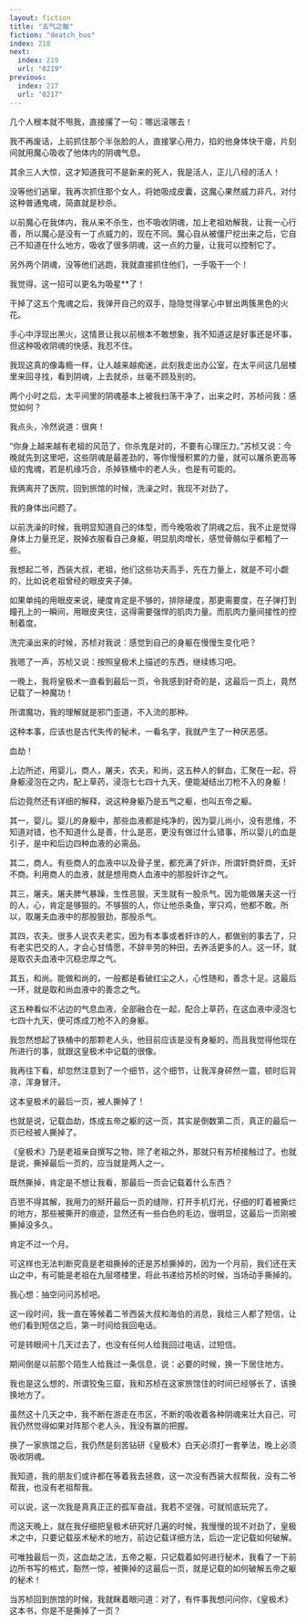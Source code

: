 ```yaml
---
layout: fiction
title: "五气之躯"
fiction: "deatch_bus"
index: 218
next:
  index: 219
  url: "0219"
previous:
  index: 217
  url: "0217"
---
```

几个人根本就不甩我，直接撂了一句：哪远滚哪去！

我不再废话，上前抓住那个半张脸的人，直接掌心用力，掐的他身体快干瘪，片刻间就用魔心吸收了他体内的阴魂气息。

其余三人大惊，这才知道我可不是新来的死人，我是活人，正儿八经的活人！

没等他们逃窜，我再次抓住那个女人，将她吸成皮囊，这魔心果然威力非凡，对付这种普通鬼魂，简直就是秒杀。

以前魔心在我体内，我从来不杀生，也不吸收阴魂，加上老祖劝解我，让我一心行善，所以魔心是没有一丁点威力的，现在不同。魔心自从被僵尸挖出来之后，它自己不知道在什么地方，吸收了很多阴魂，这一点的力量，让我可以控制它了。

另外两个阴魂，没等他们逃跑，我就直接抓住他们，一手吸干一个！

我觉得，这一招可以更名为吸星**了！

干掉了这五个鬼魂之后，我弹开自己的双手，隐隐觉得掌心中冒出两簇黑色的火花。

手心中浮现出黑火，这情景让我以前根本不敢想象，我不知道这是好事还是坏事，但这种吸收阴魂的快感，我忍不住。

我现这真的像毒瘾一样，让人越来越痴迷，此刻我走出办公室，在太平间这几层楼里来回寻找，看到阴魂，上去就杀，丝毫不顾及别的。

两个小时之后，太平间里的阴魂基本上被我扫荡干净了，出来之时，苏桢问我：感觉如何？

我点头，冷然说道：很爽！

“你身上越来越有老祖的风范了，你杀鬼是对的，不要有心理压力。”苏桢又说：今晚就先到这里吧，这些阴魂是最差劲的，等你慢慢积累的力量，就可以屠杀更高等级的鬼魂，若是机缘巧合，杀掉铁桶中的老人头，也是有可能的。

我俩离开了医院，回到旅馆的时候，洗澡之时，我现不对劲了。

我的身体出问题了。

以前洗澡的时候，我明显知道自己的体型，而今晚吸收了阴魂之后，我不止是觉得身体上力量充足，脱掉衣服看自己身躯，明显肌肉增长，感觉骨骼似乎都粗了一些。

我想起二爷，西装大叔，老祖，他们这些功夫高手，先在力量上，就是不可小觑的，比如说老祖曾经的眼皮夹子弹。

如果单纯的用眼皮来说，硬度肯定是不够的，排除硬度，那更需要度，在子弹打到瞳孔上的一瞬间，用眼皮夹住，这得需要强悍的肌肉力量。而肌肉力量间接性的控制着度。

洗完澡出来的时候，苏桢对我说：感觉到自己的身躯在慢慢生变化吧？

我嗯了一声，苏桢又说：按照皇极术上描述的东西，继续练习吧。

一晚上，我将皇极术一直看到最后一页，令我感到好奇的是，这最后一页上，竟然记载了一种魔功！

所谓魔功，我的理解就是邪门歪道，不入流的那种。

这种本事，应该也是古代失传的秘术，一看名字，我就产生了一种厌恶感。

血劫！

上边所述，用婴儿，商人，屠夫，农夫，和尚，这五种人的鲜血，汇聚在一起，将身躯浸泡在之内，配上草药，浸泡七七四十九天，便能凝结出刀枪不入的身躯！

后边竟然还有详细的解释，说这种身躯乃是五气之躯，也叫五帝之躯。

其一，婴儿。婴儿的身躯中，那些血液都是纯净的，因为婴儿尚小，没有思维，不知道对错，也不知道什么是善，什么是恶，更没有做过什么错事，所以婴儿的血是引子，是中和后边四种血液的必需品。

其二，商人。有些商人的血液中以及骨子里，都充满了奸诈，所谓奸商奸商，无奸不商。利用商人的血液，就是想用商人血液中的那股奸诈之气。

其三，屠夫。屠夫脾气暴躁，生性恶狠，天生就有一股杀气。因为能做屠夫这一行的人，心，肯定是够狠的。不够狠的人，你让他杀条鱼，宰只鸡，他都不敢。所以，取屠夫血液中的那股狠劲，那股杀气。

其四，农夫。很多人说农夫老实，因为有本事或者奸诈的人，都做别的事去了，只有老实巴交的人，才会心甘情愿，不辞辛劳的种田，去养活更多的人。这一环，就是取农夫血液中沉稳忠厚之气。

其五，和尚。能做和尚的，一般都是看破红尘之人，心性随和，善念十足。这最后一环，就是取和尚血液中的善念之气。

这五种看似不沾边的气息血液，全部融合在一起，配合上草药，在这血液中浸泡七七四十九天，便可炼成刀枪不入的身躯。

我忽然想起了铁桶中的那颗老人头，他目前应该是没有身躯的，而且我觉得他现在所进行的事，就跟这皇极术中记载的很像。

我再往下看，却忽然注意到了一个细节，这个细节，让我浑身砰然一震，顿时后背凉，浑身冒汗。

这本皇极术的最后一页，被人撕掉了！

也就是说，记载血劫，炼成五帝之躯的这一页，其实是倒数第二页，真正的最后一页已经被人撕掉了。

《皇极术》乃是老祖亲自撰写之物，除了老祖之外，那就只有苏桢接触过了。也就是说，撕掉最后一页的，应当就是两人之一。

既然撕掉，肯定是不想让我看，那最后一页会记载着什么东西？

百思不得其解，我用力的掰开最后一页的缝隙，打开手机灯光，仔细的盯着被撕烂的地方，那些被撕开的痕迹，显然还有一些白色的毛边，很明显，这最后一页刚被撕掉没多久。

肯定不过一个月。

可这样也无法判断究竟是老祖撕掉的还是苏桢撕掉的，因为一个月前，我们还在天山之中，有可能是老祖在九层塔楼里，将此书递给苏桢的时候，当场动手撕掉的。

我心想：抽空问问苏桢吧。

这一段时间，我一直在等候着二爷西装大叔和海伯的消息，我给三人都了短信，让他们看到短信之后，第一时间给我回电话。

可是转眼间十几天过去了，也没有任何人给我回过电话，过短信。

期间倒是以前那个陌生人给我过一条信息，说：必要的时候，换一下居住地方。

我也是这么想的，所谓狡兔三窟，我和苏桢在这家旅馆住的时间已经够长了，该换换地方了。

虽然这十几天之中，我不断在游走在市区，不断的吸收着各种阴魂来壮大自己，可我仍然觉得如果对阵那个老人头，我没有赢的把握。

换了一家旅馆之后，我仍然是刻苦钻研《皇极术》白天必须打一套拳法，晚上必须吸收阴魂。

我知道，我的朋友们或许都在等着我去拯救，这一次没有西装大叔帮我，没有二爷帮我，也没有老祖帮我。

可以说，这一次我是真真正正的孤军奋战，我若不坚强，可就彻底玩完了。

而这天晚上，就在我仔细把皇极术研究好几遍的时候，我慢慢的现不对劲了，皇极术之中，只要记载巫术秘术的地方，前边记载详细方法，后边一定记载如何破解。

可唯独最后一页，这血劫之法，五帝之躯，只记载着如何进行秘术，我看了一下前边所书写的格式，豁然一惊，被撕掉的这最后一页，就是记载的如何破解五帝之躯的秘术！

当苏桢回到旅馆的时候，我就眯着眼问道：对了，有件事我想问问你，《皇极术》这本书，你是不是撕掉了一页？